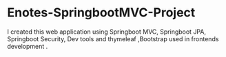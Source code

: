 # Enotes-SpringbootMVC-Project
I created this web application using Springboot MVC, Springboot JPA, Springboot Security, Dev tools and thymeleaf ,Bootstrap used in frontends development . 
